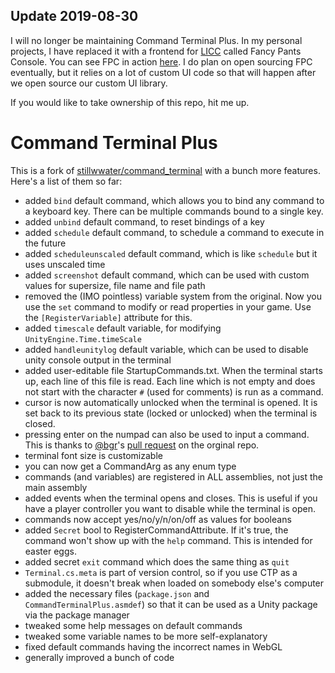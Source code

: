 ## Update 2019-08-30

I will no longer be maintaining Command Terminal Plus. In my personal projects, I have replaced it with a frontend for [LICC](http://licc.software) called Fancy Pants Console. You can see FPC in action [here](https://www.youtube.com/watch?v=QDp5wE1Se6o). I do plan on open sourcing FPC eventually, but it relies on a lot of custom UI code so that will happen after we open source our custom UI library.

If you would like to take ownership of this repo, hit me up.


Command Terminal Plus
======================

This is a fork of [stillwwater/command_terminal](https://github.com/stillwwater/command_terminal) with a bunch more features. Here's a list of them so far:

* added `bind` default command, which allows you to bind any command to a keyboard key. There can be multiple commands bound to a single key.
* added `unbind` default command, to reset bindings of a key
* added `schedule` default command, to schedule a command to execute in the future
* added `scheduleunscaled` default command, which is like `schedule` but it uses unscaled time
* added `screenshot` default command, which can be used with custom values for supersize, file name and file path
* removed the (IMO pointless) variable system from the original. Now you use the `set` command to modify or read properties in your game. Use the `[RegisterVariable]` attribute for this.
* added `timescale` default variable, for modifying `UnityEngine.Time.timeScale`
* added `handleunitylog` default variable, which can be used to disable unity console output in the terminal
* added user-editable file StartupCommands.txt. When the terminal starts up, each line of this file is read. Each line which is not empty and does not start with the character `#` (used for comments) is run as a command.
* cursor is now automatically unlocked when the terminal is opened. It is set back to its previous state (locked or unlocked) when the terminal is closed.
* pressing enter on the numpad can also be used to input a command. This is thanks to [@bgr](https://github.com/bgr)'s [pull request](https://github.com/stillwwater/command_terminal/pull/8) on the orginal repo.
* terminal font size is customizable
* you can now get a CommandArg as any enum type
* commands (and variables) are registered in ALL assemblies, not just the main assembly
* added events when the terminal opens and closes. This is useful if you have a player controller you want to disable while the terminal is open.
* commands now accept yes/no/y/n/on/off as values for booleans
* added `Secret` bool to RegisterCommandAttribute. If it's true, the command won't show up with the `help` command. This is intended for easter eggs.
* added secret `exit` command which does the same thing as `quit`
* `Terminal.cs.meta` is part of version control, so if you use CTP as a submodule, it doesn't break when loaded on somebody else's computer
* added the necessary files (`package.json` and `CommandTerminalPlus.asmdef`) so that it can be used as a Unity package via the package manager
* tweaked some help messages on default commands
* tweaked some variable names to be more self-explanatory
* fixed default commands having the incorrect names in WebGL
* generally improved a bunch of code
